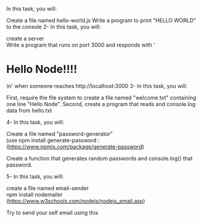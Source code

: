 In this task, you will:

Create a file named hello-world.js
Write a program to print "HELLO WORLD" to the console
2- In this task, you will:

create a server  
Write a program that runs on port 3000 and responds with '<h1>Hello Node!!!!</h1>\n' when someone reaches http://localhost:3000
3- In this task, you will:

First, require the file system to create a file named "welcome.txt" containing one line "Hello Node".
Second, create a program that reads and console.log data from hello.txt

4- In this task, you will:

Create a file named "password-generator"  
(use npm install generate-password : (https://www.npmjs.com/package/generate-password)

Create a function that generates random passwords and console.log() that password.

5- In this task, you will:

create a file named email-sender  
npm install nodemailer (https://www.w3schools.com/nodejs/nodejs_email.asp)

Try to send your self email using this
